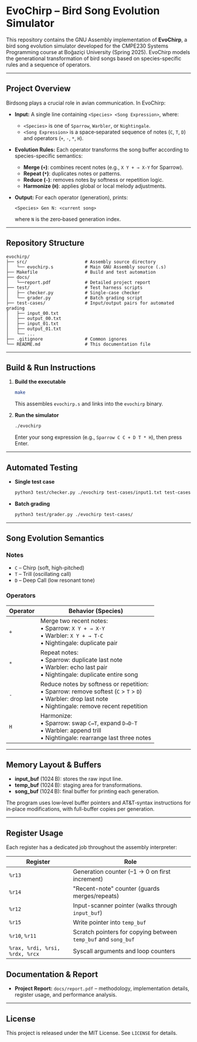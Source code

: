 # EvoChirp – Bird Song Evolution Simulator

This repository contains the GNU Assembly implementation of **EvoChirp**, a bird song evolution simulator developed for the CMPE230 Systems Programming course at Boğaziçi University (Spring 2025). EvoChirp models the generational transformation of bird songs based on species-specific rules and a sequence of operators.

---

##  Project Overview

Birdsong plays a crucial role in avian communication. In EvoChirp:

- **Input:** A single line containing `<Species> <Song Expression>`, where:
  - `<Species>` is one of `Sparrow`, `Warbler`, or `Nightingale`.
  - `<Song Expression>` is a space‑separated sequence of notes (`C`, `T`, `D`) and operators (`+`, `-`, `*`, `H`).

- **Evolution Rules:** Each operator transforms the song buffer according to species-specific semantics:
  - **Merge (`+`)**: combines recent notes (e.g., `X Y + → X-Y` for Sparrow).
  - **Repeat (`*`)**: duplicates notes or patterns.
  - **Reduce (`-`)**: removes notes by softness or repetition logic.
  - **Harmonize (`H`)**: applies global or local melody adjustments.

- **Output:** For each operator (generation), prints:
  ```
  <Species> Gen N: <current song>
  ```
  where `N` is the zero‑based generation index.

---

##  Repository Structure

```
evochirp/
├── src/                      # Assembly source directory
│   └── evochirp.s            # Main GNU Assembly source (.s)
├── Makefile                  # Build and test automation
├── docs/
│   └──report.pdf             # Detailed project report
├── test/                     # Test harness scripts
│   ├── checker.py            # Single-case checker
│   └── grader.py             # Batch grading script
├── test-cases/               # Input/output pairs for automated grading
│   ├── input_00.txt
│   ├── output_00.txt
│   ├── input_01.txt
│   ├── output_01.txt
│   └── ...
├── .gitignore                # Common ignores
└── README.md                 # This documentation file
```

---

##  Build & Run Instructions

1. **Build the executable**  
   ```bash
   make
   ```
   This assembles `evochirp.s` and links into the `evochirp` binary.

2. **Run the simulator**  
   ```bash
   ./evochirp
   ```
   Enter your song expression (e.g., `Sparrow C C + D T * H`), then press Enter.

---

##  Automated Testing

- **Single test case**  
  ```bash
  python3 test/checker.py ./evochirp test-cases/input1.txt test-cases/output1.txt
  ```

- **Batch grading**  
  ```bash
  python3 test/grader.py ./evochirp test-cases/
  ```

---

##  Song Evolution Semantics

### Notes
- `C` – Chirp (soft, high-pitched)
- `T` – Trill (oscillating call)
- `D` – Deep Call (low resonant tone)

### Operators
| Operator | Behavior (Species)                                                     |
|----------|-------------------------------------------------------------------------|
| `+`      | Merge two recent notes:<br>• Sparrow: `X Y + → X-Y`<br>• Warbler: `X Y + → T-C`<br>• Nightingale: duplicate pair |
| `*`      | Repeat notes:<br>• Sparrow: duplicate last note<br>• Warbler: echo last pair<br>• Nightingale: duplicate entire song |
| `-`      | Reduce notes by softness or repetition:<br>• Sparrow: remove softest (`C` > `T` > `D`)<br>• Warbler: drop last note<br>• Nightingale: remove recent repetition |
| `H`      | Harmonize:<br>• Sparrow: swap `C↔T`, expand `D→D-T`<br>• Warbler: append trill<br>• Nightingale: rearrange last three notes |

---

##  Memory Layout & Buffers

- **input_buf** (1024 B): stores the raw input line.
- **temp_buf** (1024 B): staging area for transformations.
- **song_buf** (1024 B): final buffer for printing each generation.

The program uses low‑level buffer pointers and AT&T‑syntax instructions for in‑place modifications, with full-buffer copies per generation.

---

##  Register Usage

Each register has a dedicated job throughout the assembly interpreter:

| Register          | Role                                                          |
|-------------------|---------------------------------------------------------------|
| `%r13`            | Generation counter (–1 → 0 on first increment)                |
| `%r14`            | "Recent-note" counter (guards merges/repeats)                 |
| `%r12`            | Input-scanner pointer (walks through `input_buf`)             |
| `%r15`            | Write pointer into `temp_buf`                                 |
| `%r10`, `%r11`    | Scratch pointers for copying between `temp_buf` and `song_buf`|
| `%rax, %rdi, %rsi, %rdx, %rcx` | Syscall arguments and loop counters           |


##  Documentation & Report

- **Project Report:** `docs/report.pdf` – methodology, implementation details, register usage, and performance analysis.

---

##  License

This project is released under the MIT License. See `LICENSE` for details.
